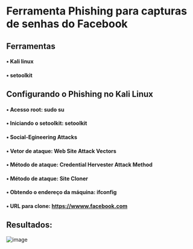 # Ferramenta Phishing para capturas de senhas do Facebook
## Ferramentas
#### • Kali linux
#### • setoolkit

## Configurando o Phishing no Kali Linux
#### • Acesso root: sudo su
#### • Iniciando o setoolkit: setoolkit
#### • Social-Egineering Attacks
#### • Vetor de ataque: Web Site Attack Vectors
#### • Método de ataque: Credential Hervester Attack Method
#### • Método de ataque: Site Cloner
#### • Obtendo o endereço da máquina: ifconfig
#### • URL para clone: https://wwww.facebook.com

## Resultados:

![image](https://github.com/HigorBrito/cibersecurity-phishing-metod/assets/128548039/ce3f7939-d7d1-4036-bfd2-89707216e5cf)
